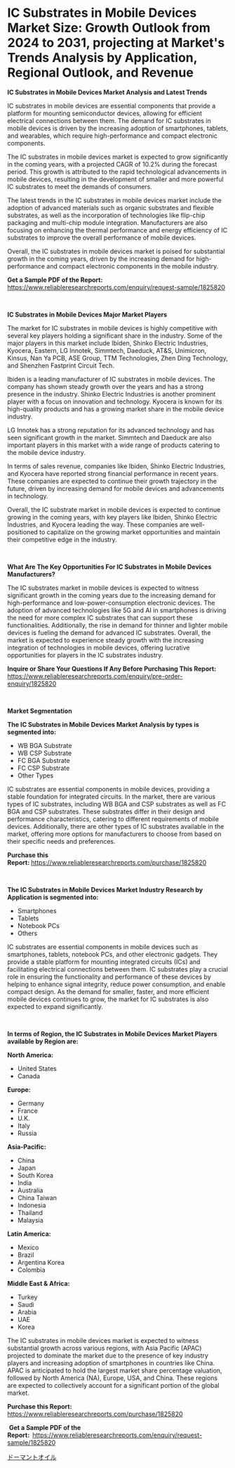 <p><h1>IC Substrates in Mobile Devices Market Size: Growth Outlook from 2024 to 2031, projecting at Market's Trends Analysis by Application, Regional Outlook, and Revenue</h1></p><p><strong>IC Substrates in Mobile Devices Market Analysis and Latest Trends</strong></p>
<p><p>IC substrates in mobile devices are essential components that provide a platform for mounting semiconductor devices, allowing for efficient electrical connections between them. The demand for IC substrates in mobile devices is driven by the increasing adoption of smartphones, tablets, and wearables, which require high-performance and compact electronic components.</p><p>The IC substrates in mobile devices market is expected to grow significantly in the coming years, with a projected CAGR of 10.2% during the forecast period. This growth is attributed to the rapid technological advancements in mobile devices, resulting in the development of smaller and more powerful IC substrates to meet the demands of consumers.</p><p>The latest trends in the IC substrates in mobile devices market include the adoption of advanced materials such as organic substrates and flexible substrates, as well as the incorporation of technologies like flip-chip packaging and multi-chip module integration. Manufacturers are also focusing on enhancing the thermal performance and energy efficiency of IC substrates to improve the overall performance of mobile devices.</p><p>Overall, the IC substrates in mobile devices market is poised for substantial growth in the coming years, driven by the increasing demand for high-performance and compact electronic components in the mobile industry.</p></p>
<p><strong>Get a Sample PDF of the Report:&nbsp;</strong> <a href="https://www.reliableresearchreports.com/enquiry/request-sample/1825820">https://www.reliableresearchreports.com/enquiry/request-sample/1825820</a></p>
<p>&nbsp;</p>
<p><strong>IC Substrates in Mobile Devices Major Market Players</strong></p>
<p><p>The market for IC substrates in mobile devices is highly competitive with several key players holding a significant share in the industry. Some of the major players in this market include Ibiden, Shinko Electric Industries, Kyocera, Eastern, LG Innotek, Simmtech, Daeduck, AT&S, Unimicron, Kinsus, Nan Ya PCB, ASE Group, TTM Technologies, Zhen Ding Technology, and Shenzhen Fastprint Circuit Tech.</p><p>Ibiden is a leading manufacturer of IC substrates in mobile devices. The company has shown steady growth over the years and has a strong presence in the industry. Shinko Electric Industries is another prominent player with a focus on innovation and technology. Kyocera is known for its high-quality products and has a growing market share in the mobile device industry.</p><p>LG Innotek has a strong reputation for its advanced technology and has seen significant growth in the market. Simmtech and Daeduck are also important players in this market with a wide range of products catering to the mobile device industry.</p><p>In terms of sales revenue, companies like Ibiden, Shinko Electric Industries, and Kyocera have reported strong financial performance in recent years. These companies are expected to continue their growth trajectory in the future, driven by increasing demand for mobile devices and advancements in technology.</p><p>Overall, the IC substrate market in mobile devices is expected to continue growing in the coming years, with key players like Ibiden, Shinko Electric Industries, and Kyocera leading the way. These companies are well-positioned to capitalize on the growing market opportunities and maintain their competitive edge in the industry.</p></p>
<p>&nbsp;</p>
<p><strong>What Are The Key Opportunities For IC Substrates in Mobile Devices Manufacturers?</strong></p>
<p><p>The IC substrates market in mobile devices is expected to witness significant growth in the coming years due to the increasing demand for high-performance and low-power-consumption electronic devices. The adoption of advanced technologies like 5G and AI in smartphones is driving the need for more complex IC substrates that can support these functionalities. Additionally, the rise in demand for thinner and lighter mobile devices is fueling the demand for advanced IC substrates. Overall, the market is expected to experience steady growth with the increasing integration of technologies in mobile devices, offering lucrative opportunities for players in the IC substrates industry.</p></p>
<p><strong>Inquire or Share Your Questions If Any Before Purchasing This Report:</strong> <a href="https://www.reliableresearchreports.com/enquiry/pre-order-enquiry/1825820">https://www.reliableresearchreports.com/enquiry/pre-order-enquiry/1825820</a></p>
<p>&nbsp;</p>
<p><strong>Market Segmentation</strong></p>
<p><strong>The IC Substrates in Mobile Devices Market Analysis by types is segmented into:</strong></p>
<p><ul><li>WB BGA Substrate</li><li>WB CSP Substrate</li><li>FC BGA Substrate</li><li>FC CSP Substrate</li><li>Other Types</li></ul></p>
<p><p>IC substrates are essential components in mobile devices, providing a stable foundation for integrated circuits. In the market, there are various types of IC substrates, including WB BGA and CSP substrates as well as FC BGA and CSP substrates. These substrates differ in their design and performance characteristics, catering to different requirements of mobile devices. Additionally, there are other types of IC substrates available in the market, offering more options for manufacturers to choose from based on their specific needs and preferences.</p></p>
<p><strong>Purchase this Report:&nbsp;</strong><a href="https://www.reliableresearchreports.com/purchase/1825820">https://www.reliableresearchreports.com/purchase/1825820</a></p>
<p>&nbsp;</p>
<p><strong>The IC Substrates in Mobile Devices Market Industry Research by Application is segmented into:</strong></p>
<p><ul><li>Smartphones</li><li>Tablets</li><li>Notebook PCs</li><li>Others</li></ul></p>
<p><p>IC substrates are essential components in mobile devices such as smartphones, tablets, notebook PCs, and other electronic gadgets. They provide a stable platform for mounting integrated circuits (ICs) and facilitating electrical connections between them. IC substrates play a crucial role in ensuring the functionality and performance of these devices by helping to enhance signal integrity, reduce power consumption, and enable compact design. As the demand for smaller, faster, and more efficient mobile devices continues to grow, the market for IC substrates is also expected to expand significantly.</p></p>
<p>&nbsp;</p>
<p><strong>In terms of Region, the IC Substrates in Mobile Devices Market Players available by Region are:</strong></p>
<p>
    <p> <strong> North America: </strong>
        <ul>
            <li>United States</li>
            <li>Canada</li>
        </ul>
        </p> 
    <p> <strong> Europe: </strong>
        <ul>
            <li>Germany</li>
            <li>France</li>
            <li>U.K.</li>
            <li>Italy</li>
            <li>Russia</li>
        </ul>
        </p> 
    <p> <strong> Asia-Pacific: </strong>
        <ul>
            <li>China</li>
            <li>Japan</li>
            <li>South Korea</li>
            <li>India</li>
            <li>Australia</li>
            <li>China Taiwan</li>
            <li>Indonesia</li>
            <li>Thailand</li>
            <li>Malaysia</li>
        </ul>
        </p> 
    <p> <strong> Latin America: </strong>
        <ul>
            <li>Mexico</li>
            <li>Brazil</li>
            <li>Argentina Korea</li>
            <li>Colombia</li>
        </ul>
        </p> 
    <p> <strong> Middle East & Africa: </strong>
        <ul>
            <li>Turkey</li>
            <li>Saudi</li>
            <li>Arabia</li>
            <li>UAE</li>
            <li>Korea</li>
        </ul>
    </p>
    </p>
<p><p>The IC substrates in mobile devices market is expected to witness substantial growth across various regions, with Asia Pacific (APAC) projected to dominate the market due to the presence of key industry players and increasing adoption of smartphones in countries like China. APAC is anticipated to hold the largest market share percentage valuation, followed by North America (NA), Europe, USA, and China. These regions are expected to collectively account for a significant portion of the global market.</p></p>
<p><strong>Purchase this Report: </strong><a href="https://www.reliableresearchreports.com/purchase/1825820">https://www.reliableresearchreports.com/purchase/1825820</a></p>
<p>&nbsp;<strong>Get a Sample PDF of the Report:&nbsp;&nbsp;</strong><a href="https://www.reliableresearchreports.com/enquiry/request-sample/1825820">https://www.reliableresearchreports.com/enquiry/request-sample/1825820</a></p>
<p><strong></strong></p>
<p><p><a href="https://github.com/schmahlson/Market-Research-Report-List-1/blob/main/861505613454.md">ドーマントオイル</a></p></p>